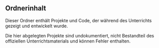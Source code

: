 ## Ordnerinhalt

Dieser Ordner enthält Projekte und Code, der während des Unterrichts gezeigt und entwickelt wurde. 

Die hier abgelegten Projekte sind undokumentiert, nicht Bestandteil des offiziellen Unterrichtsmaterials und können Fehler enthalten.
